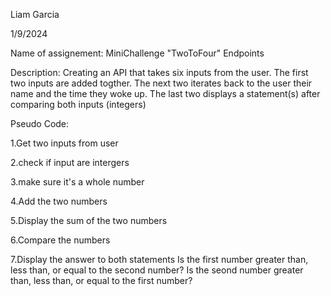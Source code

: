 Liam Garcia

1/9/2024

Name of assignement: MiniChallenge "TwoToFour" Endpoints

Description: Creating an API that takes six inputs from the user. The first two inputs are added
togther. The next two iterates back to the user their name and the time they woke up. The last
two displays a statement(s) after comparing both inputs (integers)


Pseudo Code:

1.Get two inputs from user

2.check if input are intergers 

3.make sure it's a whole number

4.Add the two numbers

5.Display the sum of the two numbers

6.Compare the numbers 

7.Display the answer to both statements
    Is the first number greater than, less than, or equal to the second number?
    Is the seond number greater than, less than, or equal to the first number?
